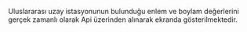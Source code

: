 Uluslararası uzay istasyonunun bulunduğu enlem ve boylam değerlerini gerçek zamanlı olarak Api üzerinden alınarak ekranda gösterilmektedir.
